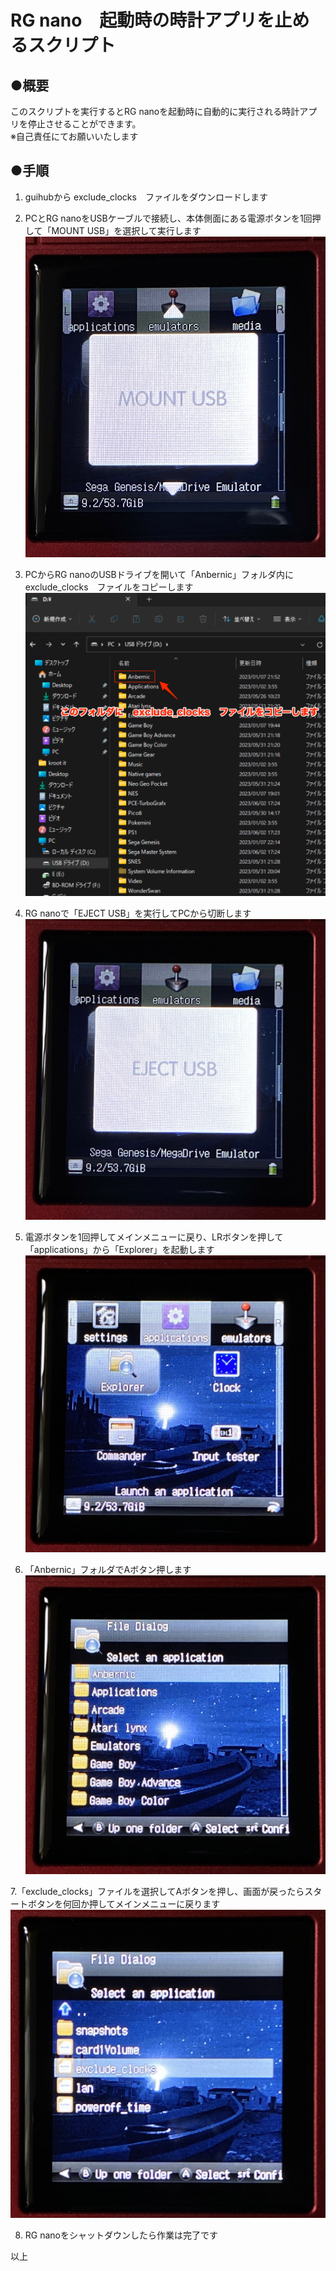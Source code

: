 # RG nano　起動時の時計アプリを止めるスクリプト
## ●概要  
このスクリプトを実行するとRG nanoを起動時に自動的に実行される時計アプリを停止させることができます。  
※自己責任にてお願いいたします  

## ●手順  
  
1. guihubから exclude_clocks　ファイルをダウンロードします  
2. PCとRG nanoをUSBケーブルで接続し、本体側面にある電源ボタンを1回押して「MOUNT USB」を選択して実行します  
  ![s1](/asset/IMG_2218.jpeg)

3. PCからRG nanoのUSBドライブを開いて「Anbernic」フォルダ内に　exclude_clocks　ファイルをコピーします  
  ![s2](/asset/sc1.png)

4. RG nanoで「EJECT USB」を実行してPCから切断します
  ![s3](/asset/IMG_2219.jpeg)

5. 電源ボタンを1回押してメインメニューに戻り、LRボタンを押して「applications」から「Explorer」を起動します
  ![s4](/asset/IMG_2220.jpeg)

6. 「Anbernic」フォルダでAボタン押します
  ![s5](/asset/IMG_2221.jpeg)

7.「exclude_clocks」ファイルを選択してAボタンを押し、画面が戻ったらスタートボタンを何回か押してメインメニューに戻ります
  ![s6](/asset/IMG_2222.jpeg)    
  
8. RG nanoをシャットダウンしたら作業は完了です

以上
